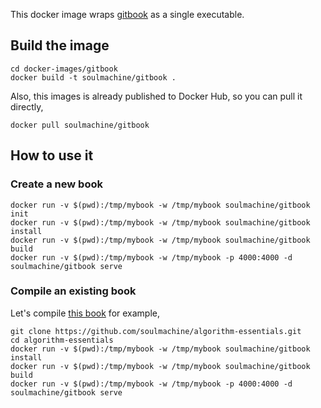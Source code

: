 This docker image wraps [gitbook](https://github.com/GitbookIO/gitbook) as a single executable.

## Build the image

    cd docker-images/gitbook
    docker build -t soulmachine/gitbook .

Also, this images is already published to Docker Hub, so you can pull it directly,

    docker pull soulmachine/gitbook


## How to use it

### Create a new book

    docker run -v $(pwd):/tmp/mybook -w /tmp/mybook soulmachine/gitbook init
    docker run -v $(pwd):/tmp/mybook -w /tmp/mybook soulmachine/gitbook install
    docker run -v $(pwd):/tmp/mybook -w /tmp/mybook soulmachine/gitbook build
    docker run -v $(pwd):/tmp/mybook -w /tmp/mybook -p 4000:4000 -d soulmachine/gitbook serve

### Compile an existing book

Let's compile [this book](https://github.com/soulmachine/algorithm-essentials) for example,

    git clone https://github.com/soulmachine/algorithm-essentials.git
    cd algorithm-essentials
    docker run -v $(pwd):/tmp/mybook -w /tmp/mybook soulmachine/gitbook install
    docker run -v $(pwd):/tmp/mybook -w /tmp/mybook soulmachine/gitbook build
    docker run -v $(pwd):/tmp/mybook -w /tmp/mybook -p 4000:4000 -d soulmachine/gitbook serve

